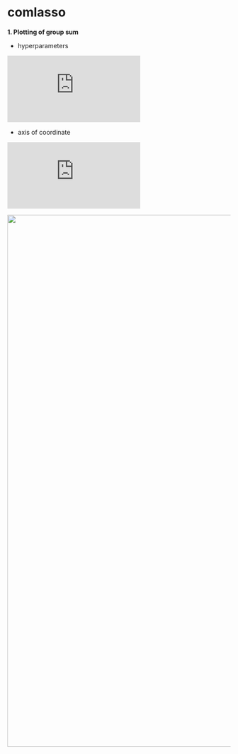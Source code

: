 # comlasso

**1. Plotting of group sum** 

- hyperparameters

![equation](https://latex.codecogs.com/gif.latex?%5Cfn_cs%20%5Csmall%20%5Clambda_%7B1%7D%20%3D%200.05%2C%5Cquad%20%5Clambda_%7B2%7D%20%3D%20seq%2810%5E%7B-3%7D%2C%20%5C%2C%2010%5E%7B-1%7D%2C%5C%2C%20length.out%20%3D%2020%29)
- axis of coordinate
 
![equation](https://latex.codecogs.com/gif.latex?%5Cfn_cs%20%5Csmall%20x%20%3A%20%5Cfrac%7B1%7D%7B%5Clambda_%7B2%7D%7D%2C%20%5Cquad%20y%20%3A%20group%20%5C%2C%5C%2C%20sum)

<img width = "1000" height = '1200' src = https://user-images.githubusercontent.com/37679460/48176644-6bcaa200-e354-11e8-9508-d959d8fbc21e.png>
